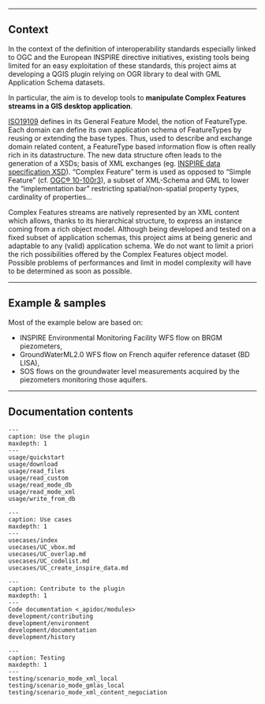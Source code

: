 ```{include} ../README.md
```

----

## Context

In the context of the definition of interoperability standards especially linked to OGC and the European INSPIRE directive initiatives, existing tools being limited for an easy exploitation of these standards, this project aims at developing a QGIS plugin relying on OGR library to deal with GML Application Schema datasets.

In particular, the aim is to develop tools to **manipulate Complex Features streams in a GIS desktop application**.

[ISO19109](http://www.iso.org/iso/catalogue_detail.htm?csnumber=39891) defines in its General Feature Model, the notion of FeatureType. Each domain can define its own application schema of FeatureTypes by reusing or extending the base types. Thus, used to describe and exchange domain related content, a FeatureType based information flow is often really rich in its datastructure. The new data structure often leads to the generation of a XSDs; basis of XML exchanges (eg. [INSPIRE data specification XSD](http://inspire.ec.europa.eu/XML-Schemas/Data-Specifications/2892)). “Complex Feature” term is used as opposed to “Simple Feature” (cf. [OGC® 10-100r3](http://portal.opengeospatial.org/files/?artifact_id=42729)), a subset of XML-Schema and GML to lower the “implementation bar” restricting spatial/non-spatial property types, cardinality of properties...

Complex Features streams are natively represented by an XML content which allows, thanks to its hierarchical structure, to express an instance coming from a rich object model. Although being developed and tested on a fixed subset of application schemas, this project aims at being generic and adaptable to any (valid) application schema. We do not want to limit a priori the rich possibilities offered by the Complex Features object model. Possible problems of performances and limit in model complexity will have to be determined as soon as possible.

----

## Example & samples

Most of the example below are based on:

* INSPIRE Environmental Monitoring Facility WFS flow on BRGM piezometers,
* GroundWaterML2.0 WFS flow on French aquifer reference dataset (BD LISA),
* SOS flows on the groundwater level measurements acquired by the piezometers monitoring those aquifers.

----

## Documentation contents

```{toctree}
---
caption: Use the plugin
maxdepth: 1
---
usage/quickstart
usage/download
usage/read_files
usage/read_custom
usage/read_mode_db
usage/read_mode_xml
usage/write_from_db
```

```{toctree}
---
caption: Use cases
maxdepth: 1
---
usecases/index
usecases/UC_vbox.md
usecases/UC_overlap.md
usecases/UC_codelist.md
usecases/UC_create_inspire_data.md
```

```{toctree}
---
caption: Contribute to the plugin
maxdepth: 1
---
Code documentation <_apidoc/modules>
development/contributing
development/environment
development/documentation
development/history
```

```{toctree}
---
caption: Testing
maxdepth: 1
---
testing/scenario_mode_xml_local
testing/scenario_mode_gmlas_local
testing/scenario_mode_xml_content_negociation
```
